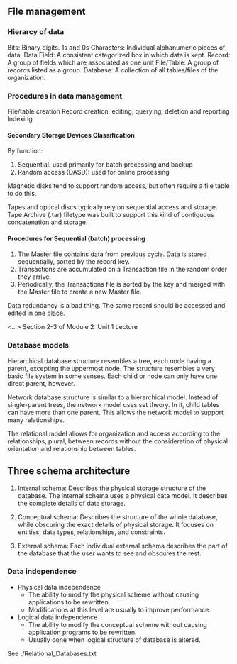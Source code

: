 ## File management

### Hierarcy of data

Bits: Binary digits. 1s and 0s
Characters: Individual alphanumeric pieces of data.
Data Field: A consistent categorized box in which data is kept.
Record: A group of fields which are associated as one unit
File/Table: A group of records listed as a group.
Database: A collection of all tables/files of the organization.

### Procedures in data management

File/table creation
Record creation, editing, querying, deletion and reporting
Indexing

#### Secondary Storage Devices Classification

By function:
 1. Sequential: used primarily for batch processing and backup
 2. Random access (DASD): used for online processing

Magnetic disks tend to support random access, but often require a file table to
do this.

Tapes and optical discs typically rely on sequential access and storage.
Tape Archive (.tar) filetype was built to support this kind of contiguous
concatenation and storage.

#### Procedures for Sequential (batch) processing

 1. The Master file contains data from previous cycle. Data is stored
sequentially, sorted by the record key.
 2. Transactions are accumulated on a Transaction file in the random order they
arrive.
 3. Periodically, the Transactions file is sorted by the key and merged with
the Master file to create a new Master file.

Data redundancy is a bad thing. The same record should be accessed and edited
in one place.

<...> Section 2-3 of Module 2: Unit 1 Lecture

### Database models

Hierarchical database structure resembles a tree, each node having a parent,
excepting the uppermost node. The structure resembles a very basic file
system in some senses. Each child or node can only have one direct parent,
however.

Network database structure is similar to a hierarchical model. Instead of
single-parent trees, the network model uses set theory. In it, child tables
can have more than one parent. This allows the network model to support many
relationships.

The relational model allows for organization and access according to the
relationships, plural, between records without the consideration of physical
orientation and relationship between tables.

## Three schema architecture

 1. Internal schema: Describes the physical storage structure of the database.
The internal schema uses a physical data model. It describes the complete
details of data storage.

 2. Conceptual schema: Describes the structure of the whole database, while
obscuring the exact details of physical storage. It focuses on entities, data
types, relationships, and constraints.

 3. External schema: Each individual external schema describes the part of the
database that the user wants to see and obscures the rest.

### Data independence

 - Physical data independence
	* The ability to modify the physical scheme without causing
	  applications to be rewritten.
	* Modifications at this level are usually to improve performance.
 - Logical data independence
	* The ability to modify the conceptual scheme without causing
	  application programs to be rewritten.
	* Usually done when logical structure of database is altered.

See ./Relational_Databases.txt
